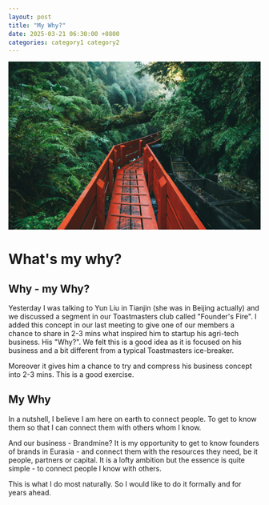 ```yaml
---
layout: post
title: "My Why?"
date: 2025-03-21 06:30:00 +0800
categories: category1 category2
---
```


![A winding path forward in the forest](/assets/images/my-why.jpg)

# What's my why?

## Why - my Why?

Yesterday I was talking to Yun Liu in Tianjin (she was in Beijing actually) and we discussed a segment in our Toastmasters club called "Founder's Fire". I added this concept in our last meeting to give one of our members a chance to share in 2-3 mins what inspired him to startup his agri-tech business. His "Why?". We felt this is a good idea as it is focused on his business and a bit different from a typical Toastmasters ice-breaker.

Moreover it gives him a chance to try and compress his business concept into 2-3 mins. This is a good exercise.

## My Why

In a nutshell, I believe I am here on earth to connect people. To get to know them so that I can connect them with others whom I know.

And our business - Brandmine? It is my opportunity to get to know founders of brands in Eurasia - and connect them with the resources they need, be it people, partners or capital. It is a lofty ambition but the essence is quite simple - to connect people I know with others. 

This is what I do most naturally. So I would like to do it formally and for years ahead.
